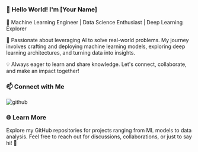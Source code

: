### 👋 Hello World! I'm [Your Name]

🚀 Machine Learning Engineer | Data Science Enthusiast | Deep Learning Explorer

🔧 Passionate about leveraging AI to solve real-world problems. My journey involves crafting and deploying machine learning models, exploring deep learning architectures, and turning data into insights.

💡 Always eager to learn and share knowledge. Let's connect, collaborate, and make an impact together!

### 📫 Connect with Me

![github](https://img.shields.io/badge/Linkedin-000000?style=for-the-badge&logo=Linkedin&logoColor=white)


### 🌐 Learn More

Explore my GitHub repositories for projects ranging from ML models to data analysis. Feel free to reach out for discussions, collaborations, or just to say hi! 🌟
